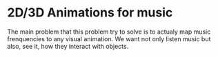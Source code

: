# 2D/3D Animations for music

The main problem that this problem try to solve is to actualy map music frenquencies to any visual animation.
We want not only listen music but also, see it, how they interact with objects.
